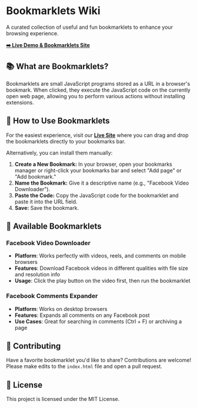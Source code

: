 # Bookmarklets Wiki 

A curated collection of useful and fun bookmarklets to enhance your browsing experience.

**[➡️ Live Demo & Bookmarklets Site](https://minanagehsalalma.github.io/BookMarkletsWiki/)**

## 📚 What are Bookmarklets?

Bookmarklets are small JavaScript programs stored as a URL in a browser's bookmark. When clicked, they execute the JavaScript code on the currently open web page, allowing you to perform various actions without installing extensions.

## 🚀 How to Use Bookmarklets

For the easiest experience, visit our **[Live Site](https://minanagehsalalma.github.io/BookMarkletsWiki/)** where you can drag and drop the bookmarklets directly to your bookmarks bar.

Alternatively, you can install them manually:

1. **Create a New Bookmark:** In your browser, open your bookmarks manager or right-click your bookmarks bar and select "Add page" or "Add bookmark."
2. **Name the Bookmark:** Give it a descriptive name (e.g., "Facebook Video Downloader").
3. **Paste the Code:** Copy the JavaScript code for the bookmarklet and paste it into the URL field.
4. **Save:** Save the bookmark.

## 📖 Available Bookmarklets

### Facebook Video Downloader
- **Platform**: Works perfectly with videos, reels, and comments on mobile browsers
- **Features**: Download Facebook videos in different qualities with file size and resolution info
- **Usage**: Click the play button on the video first, then run the bookmarklet

### Facebook Comments Expander  
- **Platform**: Works on desktop browsers
- **Features**: Expands all comments on any Facebook post
- **Use Cases**: Great for searching in comments (Ctrl + F) or archiving a page

## 🤝 Contributing

Have a favorite bookmarklet you'd like to share? Contributions are welcome! Please make edits to the `index.html` file and open a pull request.

## 📄 License

This project is licensed under the MIT License.
